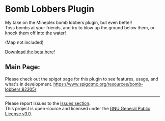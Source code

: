 # Bomb Lobbers Plugin

My take on the Mineplex bomb lobbers plugin, but even better!  
Toss bombs at your friends, and try to blow up the ground below them, or knock them off into the water!

(Map not included)

[Download the beta here](https://github.com/JohnnnnyKlayy/BombLobbers/releases)!

## Main Page:
Please check out the spigot page for this plugin to see features, usage, and what's in development.
https://www.spigotmc.org/resources/bomb-lobbers.82305/

---

Please report issues to the [issues section](https://github.com/JohnnnnyKlayy/BombLobbers/issues).  
This project is open-source and licensed under the [GNU General Public License v3.0](https://github.com/JohnnnnyKlayy/BombLobbers/blob/master/LICENSE).
